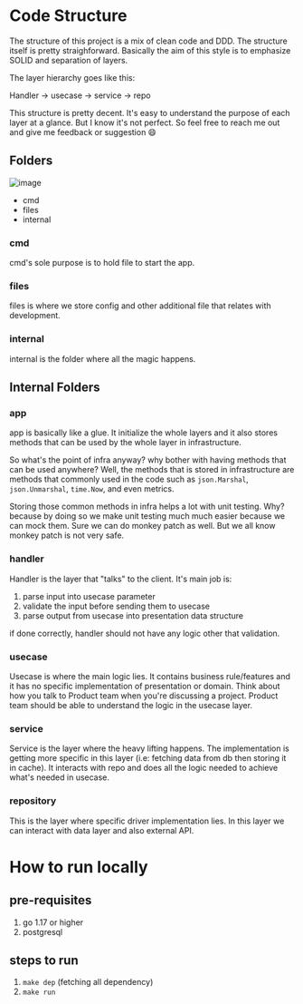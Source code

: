 # Code Structure

The structure of this project is a mix of clean code and DDD. The structure itself is pretty straighforward. Basically the aim of this style is to emphasize SOLID and separation of layers.

The layer hierarchy goes like this:

Handler -> usecase -> service -> repo

This structure is pretty decent. It's easy to understand the purpose of each layer at a glance. But I know it's not perfect. So feel free to reach me out and give me feedback or suggestion 😄

## Folders

![image](https://github.com/arifinhermawan/simple-dating-app/assets/123822846/d6906706-f345-40b7-b239-564ce4133123)


- cmd
- files
- internal

### cmd

cmd's sole purpose is to hold file to start the app.

### files

files is where we store config and other additional file that relates with development.

### internal

internal is the folder where all the magic happens.

## Internal Folders

### app

app is basically like a glue. It initialize the whole layers and it also stores methods that can be used by the whole layer in infrastructure.

So what's the point of infra anyway? why bother with having methods that can be used anywhere? Well, the methods that is stored in infrastructure are methods that commonly used in the code such as `json.Marshal`, `json.Unmarshal`, `time.Now`, and even metrics.

Storing those common methods in infra helps a lot with unit testing. Why? because by doing so we make unit testing much much easier because we can mock them. Sure we can do monkey patch as well. But we all know monkey patch is not very safe.

### handler

Handler is the layer that "talks" to the client. It's main job is:

1. parse input into usecase parameter
2. validate the input before sending them to usecase
3. parse output from usecase into presentation data structure

if done correctly, handler should not have any logic other that validation.

### usecase

Usecase is where the main logic lies. It contains business rule/features and it has no specific implementation of presentation or domain. Think about how you talk to Product team when you're discussing a project. Product team should be able to understand the logic in the usecase layer.

### service

Service is the layer where the heavy lifting happens. The implementation is getting more specific in this layer (i.e: fetching data from db then storing it in cache). It interacts with repo and does all the logic needed to achieve what's needed in usecase.

### repository

This is the layer where specific driver implementation lies. In this layer we can interact with data layer and also external API.

# How to run locally

## pre-requisites

1. go 1.17 or higher
2. postgresql

## steps to run

1. `make dep` (fetching all dependency)
2. `make run`
